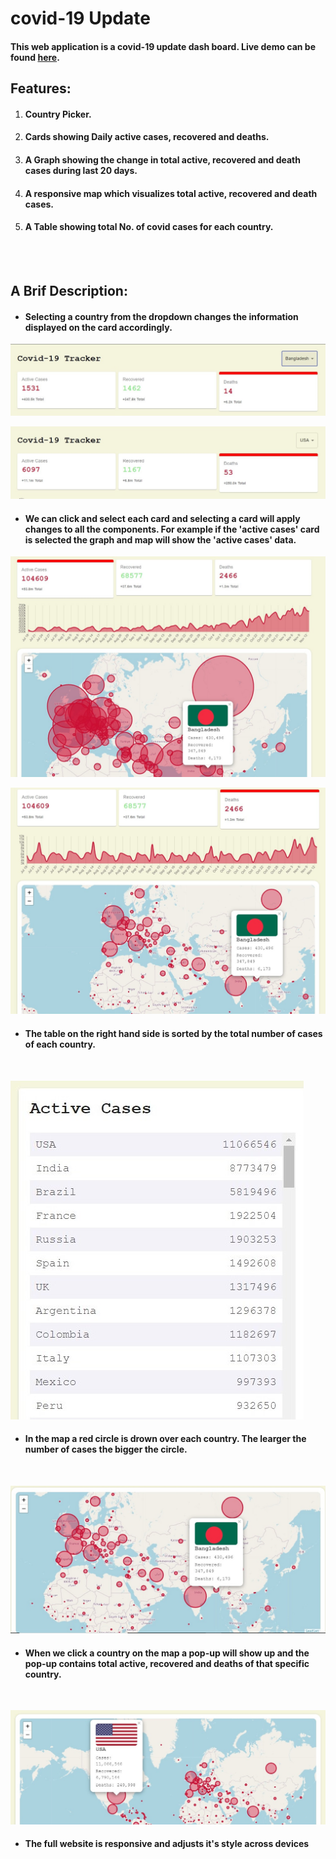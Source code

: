 # covid-19 Update
#### This web application is a covid-19 update dash board. Live demo can be found [here](https://ds-joy.github.io/Covid-19-Tracker/). 


## Features:
1. #### Country Picker. 
2. #### Cards showing Daily active cases, recovered and deaths. 
3. #### A Graph showing the change in total active, recovered and death cases during last 20 days.
4. #### A responsive map which visualizes total active, recovered and death cases. 
5. #### A Table showing total No. of covid cases for each country.

<br/>
<br/>

## A Brif Description:
* #### Selecting a country from the dropdown changes the information displayed on the card accordingly.
![bangladesh](./images/bangladesh.jpg)
<br/>

![usa](./images/usa.jpg)
<br/>

* #### We can click and select each card and selecting a card will apply changes to all the components. For example if the 'active cases' card is selected the graph and map will show the 'active cases' data.
![active cases](./images/active.jpg)
<br/>

![deaths](./images/deaths.jpg)
<br/>

* #### The table on the right hand side is sorted by the total number of cases of each country. 
<br/>


![table](./images/sortedTable.jpg)
<br/>


* #### In the map a red circle is drown over each country. The learger the number of cases the bigger the circle. 
<br/>

![map](./images/map.jpg)
<br/>

* #### When we click a country on the map a pop-up will show up and the pop-up contains total active, recovered and deaths of that specific country.
<br/>

![popup](./images/popup.jpg)
<br/>

* #### The full website is responsive and adjusts it's style across devices


